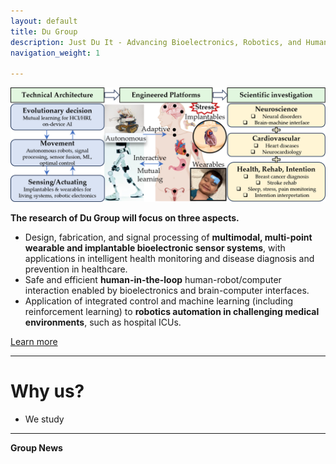 ```yaml
---
layout: default
title: Du Group 
description: Just Du It - Advancing Bioelectronics, Robotics, and Human-in-the-Loop Interaction <br> **We are hiring!**[Join us](https://rogersgroup.northwestern.edu/)
navigation_weight: 1

---
```

<!-- 
![lab log](lab_cover.png)

--------- -->
![lab focus](group_focus.png)

**The research of Du Group will focus on three aspects.**
* Design, fabrication, and signal processing of **multimodal, multi-point wearable and implantable bioelectronic sensor systems**, with applications in intelligent health monitoring and disease diagnosis and prevention in healthcare.
* Safe and efficient **human-in-the-loop** human-robot/computer interaction enabled by bioelectronics and brain-computer interfaces.
* Application of integrated control and machine learning (including reinforcement learning) to **robotics automation in challenging medical environments**, such as hospital ICUs.

[Learn more](./research)

---------
# Why us?
* We study 
---------

**Group News**


